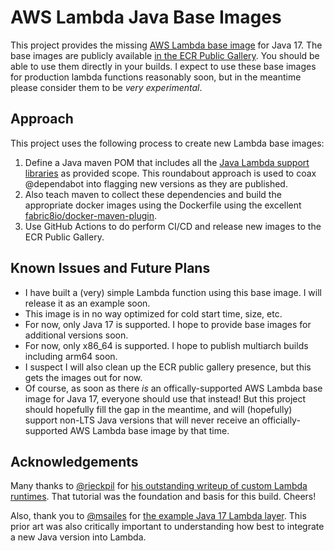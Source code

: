 # AWS Lambda Java Base Images

This project provides the missing [AWS Lambda base image](https://docs.aws.amazon.com/lambda/latest/dg/runtimes-images.html) for Java 17. The base images are publicly available [in the ECR Public Gallery](https://gallery.ecr.aws/m6n4d7c2/sigpwned/aws-lambda-java-base-image). You should be able to use them directly in your builds. I expect to use these base images for production lambda functions reasonably soon, but in the meantime please consider them to be *very experimental*.

## Approach

This project uses the following process to create new Lambda base images:

1. Define a Java maven POM that includes all the [Java Lambda support libraries](https://github.com/aws/aws-lambda-java-libs) as provided scope. This roundabout approach is used to coax @dependabot into flagging new versions as they are published.
2. Also teach maven to collect these dependencies and build the appropriate docker images using the Dockerfile using the excellent [fabric8io/docker-maven-plugin](https://github.com/fabric8io/docker-maven-plugin).
3. Use GitHub Actions to do perform CI/CD and release new images to the ECR Public Gallery.

## Known Issues and Future Plans

* I have built a (very) simple Lambda function using this base image. I will release it as an example soon.
* This image is in no way optimized for cold start time, size, etc.
* For now, only Java 17 is supported. I hope to provide base images for additional versions soon.
* For now, only x86_64 is supported. I hope to publish multiarch builds including arm64 soon.
* I suspect I will also clean up the ECR public gallery presence, but this gets the images out for now.
* Of course, as soon as there *is* an offically-supported AWS Lambda base image for Java 17, everyone should use that instead! But this project should hopefully fill the gap in the meantime, and will (hopefully) support non-LTS Java versions that will never receive an officially-supported AWS Lambda base image by that time.

## Acknowledgements

Many thanks to [@rieckpil](https://github.com/rieckpil) for [his outstanding writeup of custom Lambda runtimes](https://rieckpil.de/java-aws-lambda-container-image-support-complete-guide/). That tutorial was the foundation and basis for this build. Cheers!

Also, thank you to [@msailes](https://github.com/msailes) for [the example Java 17 Lambda layer](https://github.com/msailes/lambda-java17-layer). This prior art was also critically important to understanding how best to integrate a new Java version into Lambda.
